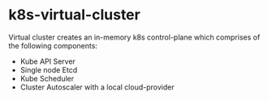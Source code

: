 # k8s-virtual-cluster
Virtual cluster creates an in-memory k8s control-plane which comprises of the following components:
* Kube API Server
* Single node Etcd
* Kube Scheduler
* Cluster Autoscaler with a local cloud-provider
